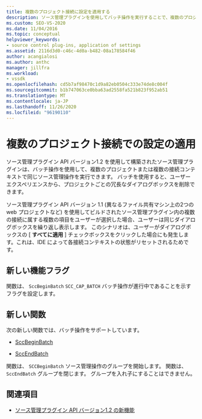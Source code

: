 ```yaml
---
title: 複数のプロジェクト接続に設定を適用する
description: ソース管理プラグインを使用してバッチ操作を実行することで、複数のプロジェクト接続で設定を適用する方法について説明します。
ms.custom: SEO-VS-2020
ms.date: 11/04/2016
ms.topic: conceptual
helpviewer_keywords:
- source control plug-ins, application of settings
ms.assetid: 2116d3d0-c46c-4d0a-b482-08a178584f46
author: acangialosi
ms.author: anthc
manager: jillfra
ms.workload:
- vssdk
ms.openlocfilehash: cd5b7af98470c1d9a82eb0504c333e74de8c004f
ms.sourcegitcommit: b1b747063ce0bba63ad2558fa521b823f952ab51
ms.translationtype: MT
ms.contentlocale: ja-JP
ms.lasthandoff: 11/26/2020
ms.locfileid: "96190110"
---
```

# <a name="application-of-settings-across-multiple-project-connections"></a>複数のプロジェクト接続での設定の適用
ソース管理プラグイン API バージョン1.2 を使用して構築されたソース管理プラグインは、バッチ操作を使用して、複数のプロジェクトまたは複数の接続コンテキストで同じソース管理操作を実行できます。 バッチを使用すると、ユーザーエクスペリエンスから、プロジェクトごとの冗長なダイアログボックスを削除できます。

 ソース管理プラグイン API バージョン 1.1 (異なるファイル共有マシン上の2つの web プロジェクトなど) を使用してビルドされたソース管理プラグイン内の複数の接続に属する複数の項目をユーザーが選択した場合、ユーザーは同じダイアログボックスを繰り返し表示します。 このシナリオは、ユーザーがダイアログボックスの [ **すべてに適用** ] チェックボックスをクリックした場合にも発生します。これは、IDE によって各接続コンテキストの状態がリセットされるためです。

## <a name="new-capability-flag"></a>新しい機能フラグ
 関数は、 `SccBeginBatch` `SCC_CAP_BATCH` バッチ操作が進行中であることを示すフラグを設定します。

## <a name="new-functions"></a>新しい関数
次の新しい関数では、バッチ操作をサポートしています。

- [SccBeginBatch](../../extensibility/sccbeginbatch-function.md)

- [SccEndBatch](../../extensibility/sccendbatch-function.md)

関数は、 `SCCBeginBatch` ソース管理操作のグループを開始します。 関数は、 `SccEndBatch` グループを閉じます。 グループを入れ子にすることはできません。

## <a name="see-also"></a>関連項目
- [ソース管理プラグイン API バージョン1.2 の新機能](../../extensibility/internals/what-s-new-in-the-source-control-plug-in-api-version-1-2.md)
